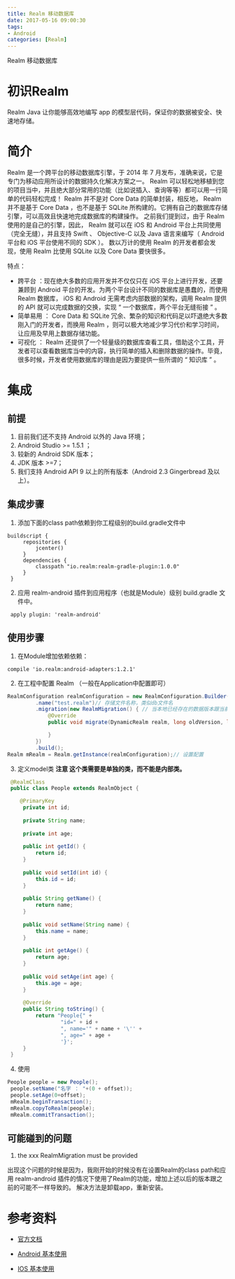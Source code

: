 ```yaml
---
title: Realm 移动数据库
date: 2017-05-16 09:00:30
tags:
- Android
categories: [Realm]
---
```


Realm 移动数据库

<!-- more -->

# 初识Realm

Realm Java 让你能够高效地编写 app 的模型层代码，保证你的数据被安全、快速地存储。

# 简介

Realm 是一个跨平台的移动数据库引擎，于 2014 年 7 月发布，准确来说，它是专门为移动应用所设计的数据持久化解决方案之一。
Realm 可以轻松地移植到您的项目当中，并且绝大部分常用的功能（比如说插入、查询等等）都可以用一行简单的代码轻松完成！
Realm 并不是对 Core Data 的简单封装，相反地， Realm 并不是基于 Core Data ，也不是基于 SQLite 所构建的。它拥有自己的数据库存储引擎，可以高效且快速地完成数据库的构建操作。
之前我们提到过，由于 Realm 使用的是自己的引擎，因此， Realm 就可以在 iOS 和 Android 平台上共同使用（完全无缝），并且支持 Swift 、 Objective-C 以及 Java 语言来编写（ Android 平台和 iOS 平台使用不同的 SDK ）。
数以万计的使用 Realm 的开发者都会发现，使用 Realm 比使用 SQLite 以及 Core Data 要快很多。

特点：

* 跨平台 ：现在绝大多数的应用开发并不仅仅只在 iOS 平台上进行开发，还要兼顾到 Android 平台的开发。为两个平台设计不同的数据库是愚蠢的，而使用 Realm 数据库， iOS 和 Android 无需考虑内部数据的架构，调用 Realm 提供的 API 就可以完成数据的交换，实现 “ 一个数据库，两个平台无缝衔接 ” 。
* 简单易用 ： Core Data 和 SQLite 冗余、繁杂的知识和代码足以吓退绝大多数刚入门的开发者，而换用 Realm ，则可以极大地减少学习代价和学习时间，让应用及早用上数据存储功能。
* 可视化 ： Realm 还提供了一个轻量级的数据库查看工具，借助这个工具，开发者可以查看数据库当中的内容，执行简单的插入和删除数据的操作。毕竟，很多时候，开发者使用数据库的理由是因为要提供一些所谓的 “ 知识库 ” 。

# 集成

## 前提

1. 目前我们还不支持 Android 以外的 Java 环境；
2. Android Studio >= 1.5.1 ；
3. 较新的 Android SDK 版本；
4. JDK 版本 >=7；
5. 我们支持 Android API 9 以上的所有版本（Android 2.3 Gingerbread 及以上）。

## 集成步骤

1. 添加下面的class path依赖到你工程级别的build.gradle文件中
```
buildscript {
     repositories {
         jcenter()
     }
     dependencies {
         classpath "io.realm:realm-gradle-plugin:1.0.0"
     }
 }
```

2. 应用 realm-android 插件到应用程序（也就是Module）级别 build.gradle 文件中。
```
 apply plugin: 'realm-android'
```

## 使用步骤

1. 在Module增加依赖依赖：
```
compile 'io.realm:android-adapters:1.2.1'
```

2. 在工程中配置 Realm （一般在Application中配置即可）
```Java
RealmConfiguration realmConfiguration = new RealmConfiguration.Builder(this)
         .name("test.realm")// 存储文件名称，类似db文件名
         .migration(new RealmMigration() { // 当本地已经存在的数据版本跟当前运行的不一致会调用此方法
             @Override
             public void migrate(DynamicRealm realm, long oldVersion, long newVersion) {

             }
         })
         .build();
Realm mRealm = Realm.getInstance(realmConfiguration);// 设置配置
```

3. 定义model类
**注意 这个类需要是单独的类，而不能是内部类。**
```Java
 @RealmClass
 public class People extends RealmObject {

 	@PrimaryKey
     private int id;
 
     private String name;
 
     private int age;
 
     public int getId() {
         return id;
     }
 
     public void setId(int id) {
         this.id = id;
     }
 
     public String getName() {
         return name;
     }
 
     public void setName(String name) {
         this.name = name;
     }
 
     public int getAge() {
         return age;
     }
 
     public void setAge(int age) {
         this.age = age;
     }
 
     @Override
     public String toString() {
         return "People{" +
                 "id=" + id +
                 ", name='" + name + '\'' +
                 ", age=" + age +
                 '}';
     }
 }
```

4. 使用
```Java
People people = new People();
 people.setName("名字 ： "+(0 + offset));
 people.setAge(0+offset);
 mRealm.beginTransaction();
 mRealm.copyToRealm(people);
 mRealm.commitTransaction();
```

## 可能碰到的问题

1. the xxx RealmMigration must be provided

出现这个问题的时候是因为，我刚开始的时候没有在设置Realm的class path和应用 realm-android 插件的情况下使用了Realm的功能，增加上述以后的版本跟之前的可能不一样导致的。
解决方法是卸载app，重新安装。

# 参考资料

* [官方文档](https://realm.io/docs/java/latest/#installation)

* [Android 基本使用](http://www.tuicool.com/articles/V7ZFvuB)

* [IOS 基本使用](http://www.cocoachina.com/ios/20150505/11756.html)
